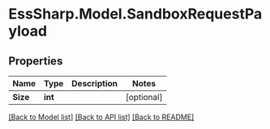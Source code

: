 # EssSharp.Model.SandboxRequestPayload

## Properties

Name | Type | Description | Notes
------------ | ------------- | ------------- | -------------
**Size** | **int** |  | [optional] 

[[Back to Model list]](../README.md#documentation-for-models) [[Back to API list]](../README.md#documentation-for-api-endpoints) [[Back to README]](../README.md)

